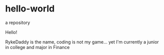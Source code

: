 # hello-world
a repository

Hello!

RykeDaddy is the name, coding is not my game... yet
I'm currently a junior in college and major in Finance
